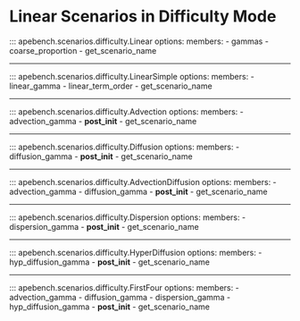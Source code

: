 # Linear Scenarios in Difficulty Mode

::: apebench.scenarios.difficulty.Linear
    options:
        members:
            - gammas
            - coarse_proportion
            - get_scenario_name

---

::: apebench.scenarios.difficulty.LinearSimple
    options:
        members:
            - linear_gamma
            - linear_term_order
            - get_scenario_name

---

::: apebench.scenarios.difficulty.Advection
    options:
        members:
            - advection_gamma
            - __post_init__
            - get_scenario_name

---

::: apebench.scenarios.difficulty.Diffusion
    options:
        members:
            - diffusion_gamma
            - __post_init__
            - get_scenario_name

---

::: apebench.scenarios.difficulty.AdvectionDiffusion
    options:
        members:
            - advection_gamma
            - diffusion_gamma
            - __post_init__
            - get_scenario_name

---

::: apebench.scenarios.difficulty.Dispersion
    options:
        members:
            - dispersion_gamma
            - __post_init__
            - get_scenario_name

---

::: apebench.scenarios.difficulty.HyperDiffusion
    options:
        members:
            - hyp_diffusion_gamma
            - __post_init__
            - get_scenario_name

---

::: apebench.scenarios.difficulty.FirstFour
    options:
        members:
            - advection_gamma
            - diffusion_gamma
            - dispersion_gamma
            - hyp_diffusion_gamma
            - __post_init__
            - get_scenario_name